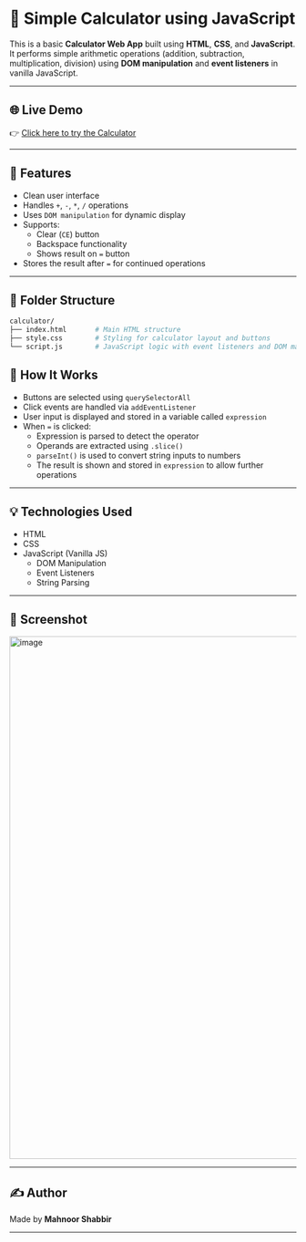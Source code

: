 # 🧮 Simple Calculator using JavaScript

This is a basic **Calculator Web App** built using **HTML**, **CSS**, and **JavaScript**. It performs simple arithmetic operations (addition, subtraction, multiplication, division) using **DOM manipulation** and **event listeners** in vanilla JavaScript.

---

## 🌐 Live Demo

👉 [Click here to try the Calculator](https://mahnoorshabbir12.github.io/Calculator/)

---

## 🚀 Features

- Clean user interface
- Handles `+`, `-`, `*`, `/` operations
- Uses `DOM manipulation` for dynamic display
- Supports:
  - Clear (`CE`) button
  - Backspace functionality
  - Shows result on `=` button
- Stores the result after `=` for continued operations

---

## 📁 Folder Structure

```bash
calculator/
├── index.html       # Main HTML structure
├── style.css        # Styling for calculator layout and buttons
└── script.js        # JavaScript logic with event listeners and DOM manipulation
```

## 🧠 How It Works

- Buttons are selected using `querySelectorAll`
- Click events are handled via `addEventListener`
- User input is displayed and stored in a variable called `expression`
- When `=` is clicked:
  - Expression is parsed to detect the operator
  - Operands are extracted using `.slice()`
  - `parseInt()` is used to convert string inputs to numbers
  - The result is shown and stored in `expression` to allow further operations

---

## 💡 Technologies Used

- HTML
- CSS
- JavaScript (Vanilla JS)
  - DOM Manipulation
  - Event Listeners
  - String Parsing

---

## 📸 Screenshot

<img width="1902" height="917" alt="image" src="https://github.com/user-attachments/assets/0859a443-c384-421e-9289-499e6daa6717" />

---

## ✍️ Author

Made by **Mahnoor Shabbir**

---
